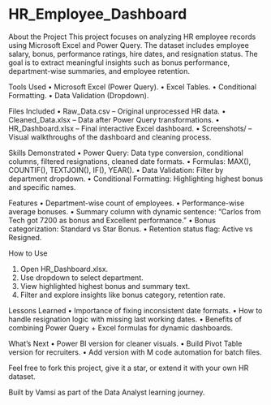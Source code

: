 # HR_Employee_Dashboard
About the Project
This project focuses on analyzing HR employee records using Microsoft Excel and Power Query. The dataset includes employee salary, bonus, performance ratings, hire dates, and resignation status. The goal is to extract meaningful insights such as bonus performance, department-wise summaries, and employee retention.

Tools Used
•	Microsoft Excel (Power Query).
•	Excel Tables.
•	Conditional Formatting.
•	Data Validation (Dropdown).

Files Included
•	Raw_Data.csv – Original unprocessed HR data.
•	Cleaned_Data.xlsx – Data after Power Query transformations.
•	HR_Dashboard.xlsx – Final interactive Excel dashboard.
•	Screenshots/ – Visual walkthroughs of the dashboard and cleaning process.

Skills Demonstrated
•	Power Query: Data type conversion, conditional columns, filtered resignations, cleaned date formats.
•	Formulas: MAX(), COUNTIF(), TEXTJOIN(), IF(), YEAR().
•	Data Validation: Filter by department dropdown.
•	Conditional Formatting: Highlighting highest bonus and specific names.

Features
•	Department-wise count of employees.
•	Performance-wise average bonuses.
•	Summary column with dynamic sentence:
“Carlos from Tech got 7200 as bonus and Excellent performance.”
•	Bonus categorization: Standard vs Star Bonus.
•	Retention status flag: Active vs Resigned.

How to Use
1.	Open HR_Dashboard.xlsx.
2.	Use dropdown to select department.
3.	View highlighted highest bonus and summary text.
4.	Filter and explore insights like bonus category, retention rate.

Lessons Learned
•	Importance of fixing inconsistent date formats.
•	How to handle resignation logic with missing last working dates.
•	Benefits of combining Power Query + Excel formulas for dynamic dashboards.

What’s Next
•	Power BI version for cleaner visuals.
•	Build Pivot Table version for recruiters.
•	Add version with M code automation for batch files.
 
Feel free to fork this project, give it a star, or extend it with your own HR dataset.

Built by Vamsi as part of the Data Analyst learning journey.
